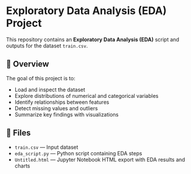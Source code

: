# Exploratory Data Analysis (EDA) Project

This repository contains an **Exploratory Data Analysis (EDA)** script and outputs for the dataset `train.csv`.

## 📌 Overview
The goal of this project is to:
- Load and inspect the dataset
- Explore distributions of numerical and categorical variables
- Identify relationships between features
- Detect missing values and outliers
- Summarize key findings with visualizations

## 📂 Files
- `train.csv` — Input dataset  
- `eda_script.py` — Python script containing EDA steps  
- `Untitled.html` — Jupyter Notebook HTML export with EDA results and charts  


